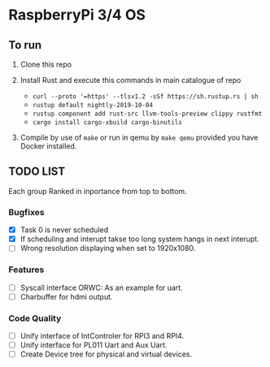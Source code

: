 # RaspberryPi 3/4 OS
## To run
1) Clone this repo
2) Install Rust and execute this commands in main catalogue of repo 
    - `curl --proto '=https' --tlsv1.2 -sSf https://sh.rustup.rs | sh`
    - `rustup default nightly-2019-10-04`
    - `rustup component add rust-src llvm-tools-preview clippy rustfmt`
    - `cargo install cargo-xbuild cargo-binutils`

3) Compile by use of `make` or run in qemu by `make qemu` provided you have Docker installed.



## TODO LIST 
Each group Ranked in inportance from top to bottom.
### Bugfixes 
 - [x] Task 0 is never scheduled
 - [x] If scheduling and interupt takse too long system hangs in next interupt.
 - [ ] Wrong resolution displaying when set to 1920x1080.
### Features 
 - [ ] Syscall interface ORWC: As an example for uart.
 - [ ] Charbuffer for hdmi output.
### Code Quality 
 - [ ] Unify interface of IntControler for RPI3 and RPI4. 
 - [ ] Unify interface for PL011 Uart and Aux Uart.
 - [ ] Create Device tree for physical and virtual devices. 